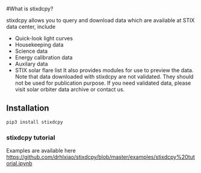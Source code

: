 #What is stixdcpy? 

stixdcpy allows you to query and download data which are available at STIX data center, include

- Quick-look light curves
- Housekeeping data
- Science data
- Energy calibration data
- Auxilary data
- STIX solar flare list
It also provides modules for use to preview the data. 
Note that data downloaded with stixdcpy are not validated. They should not be used for publication purpose. If you need validated data, please visit solar orbiter data archive or contact us.

## Installation
```sh 
pip3 install stixdcpy

```
### stixdcpy tutorial
Examples are available here https://github.com/drhlxiao/stixdcpy/blob/master/examples/stixdcpy%20tutorial.ipynb
